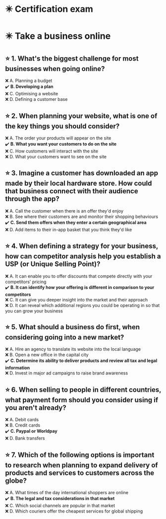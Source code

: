 # :eight_pointed_black_star: Certification exam

# :eight_pointed_black_star: Take a business online

## :star: 1. What's the biggest challenge for most businesses when going online?

:x: A. Planning a budget\
:heavy_check_mark: **B. Developing a plan**\
:x: C. Optimising a website\
:x: D. Defining a customer base

## :star: 2. When planning your website, what is one of the key things you should consider?

:x: A. The order your products will appear on the site\
:heavy_check_mark: **B. What you want your customers to do on the site**\
:x: C. How customers will interact with the site\
:x: D. What your customers want to see on the site

## :star: 3. Imagine a customer has downloaded an app made by their local hardware store. How could that business connect with their audience through the app?

:x: A. Call the customer when there is an offer they'd enjoy\
:x: B. See where their customers are and monitor their shopping behaviours\
:heavy_check_mark: **C. Send them offers when they enter a certain geographical area**\
:x: D. Add items to their in-app basket that you think they'd like

## :star: 4. When defining a strategy for your business, how can competitor analysis help you establish a USP (or Unique Selling Point)?

:x: A. It can enable you to offer discounts that compete directly with your competitors' pricing\
:heavy_check_mark: **B. It can identify how your offering is different in comparison to your competitors**\
:x: C. It can give you deeper insight into the market and their approach\
:x: D. It can reveal which additional regions you could be operating in so that you can grow your business

## :star: 5. What should a business do first, when considering going into a new market?

:x: A. Hire an agency to translate its website into the local language\
:x: B. Open a new office in the capital city\
:heavy_check_mark: **C. Determine its ability to deliver products and review all tax and legal information**\
:x: D. Invest in major ad campaigns to raise brand awareness

## :star: 6. When selling to people in different countries, what payment form should you consider using if you aren't already?

:x: A. Debit cards\
:x: B. Credit cards\
:heavy_check_mark: **C. Paypal or Worldpay**\
:x: D. Bank transfers

## :star: 7. Which of the following options is important to research when planning to expand delivery of products and services to customers across the globe?

:x: A. What times of the day international shoppers are online\
:heavy_check_mark: **B. The legal and tax considerations in that market**\
:x: C. Which social channels are popular in that market\
:x: D. Which couriers offer the cheapest services for global shipping